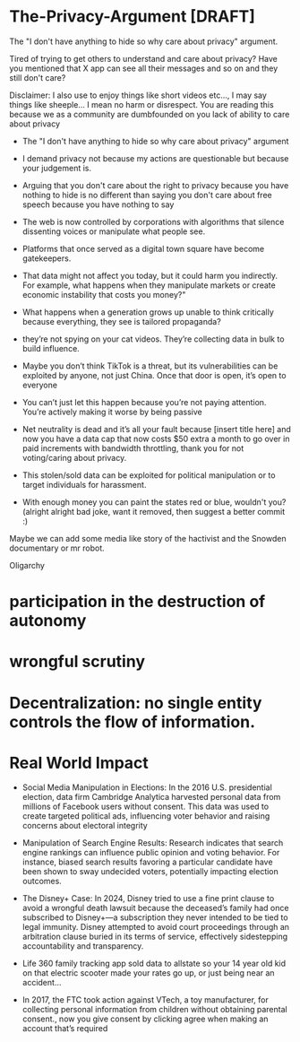 # The-Privacy-Argument [DRAFT]

The "I don't have anything to hide so why care about privacy" argument.

Tired of trying to get others to understand and care about privacy? Have you mentioned that X app can see all their messages and so on and they still don't care?

Disclaimer: I also use to enjoy things like short videos etc..., I may say things like sheeple...
 I mean no harm or disrespect. You are reading this because we as a community are dumbfounded on you lack of ability to care about privacy

- The "I don't have anything to hide so why care about privacy" argument

- I demand privacy not because my actions are questionable but because your judgement is.

- Arguing that you don't care about the right to privacy because you have nothing to hide is no different than saying you don't care about free speech because you have nothing to say

- The web is now controlled by corporations with algorithms that silence dissenting voices or manipulate what people see.

- Platforms that once served as a digital town square have become gatekeepers.

- That data might not affect you today, but it could harm you indirectly. For example, what happens when they manipulate markets or create economic instability that costs you money?"

- What happens when a generation grows up unable to think critically because everything, they see is tailored propaganda?

- they’re not spying on your cat videos. They’re collecting data in bulk to build influence.

- Maybe you don’t think TikTok is a threat, but its vulnerabilities can be exploited by anyone, not just China. Once that door is open, it’s open to everyone

- You can’t just let this happen because you’re not paying attention. You’re actively making it worse by being passive

- Net neutrality is dead and it’s all your fault because [insert title here] and now you have a data cap that now costs $50 extra a month to go over in paid increments with bandwidth throttling, thank you for not voting/caring about privacy.

- This stolen/sold data can be exploited for political manipulation or to target individuals for harassment.
  
- With enough money you can paint the states red or blue, wouldn't you? (alright alright bad joke, want it removed, then suggest a better commit :)


 Maybe we can add some media like story of the hactivist and the Snowden documentary or mr robot.

  Oligarchy

# participation in the destruction of autonomy

# wrongful scrutiny

# Decentralization: no single entity controls the flow of information.



# Real World Impact

- Social Media Manipulation in Elections: In the 2016 U.S. presidential election, data firm Cambridge Analytica harvested personal data from millions of Facebook users without consent. This data was used to create targeted political ads, influencing voter behavior and raising concerns about electoral integrity

- Manipulation of Search Engine Results: Research indicates that search engine rankings can influence public opinion and voting behavior. For instance, biased search results favoring a particular candidate have been shown to sway undecided voters, potentially impacting election outcomes.

- The Disney+ Case: In 2024, Disney tried to use a fine print clause to avoid a wrongful death lawsuit because the deceased’s family had once subscribed to Disney+—a subscription they never intended to be tied to legal immunity. Disney attempted to avoid court proceedings through an arbitration clause buried in its terms of service, effectively sidestepping accountability and transparency.

- Life 360 family tracking app sold data to allstate so your 14 year old kid on that electric scooter made your rates go up, or just being near an accident...

- In 2017, the FTC took action against VTech, a toy manufacturer, for collecting personal information from children without obtaining parental consent., now you give consent by clicking agree when making an account that’s required

